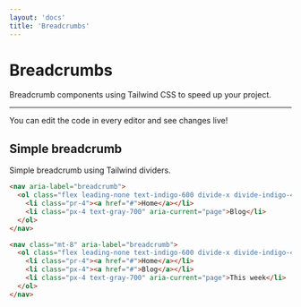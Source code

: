 ```yaml
---
layout: 'docs'
title: 'Breadcrumbs'
---
```


# Breadcrumbs

Breadcrumb components using Tailwind CSS to speed up your project.

---

You can edit the code in every editor and see changes live!

## Simple breadcrumb

Simple breadcrumb using Tailwind dividers.

```html live
<nav aria-label="breadcrumb">
  <ol class="flex leading-none text-indigo-600 divide-x divide-indigo-400">
    <li class="pr-4"><a href="#">Home</a></li>
    <li class="px-4 text-gray-700" aria-current="page">Blog</li>
  </ol>
</nav>

<nav class="mt-8" aria-label="breadcrumb">
  <ol class="flex leading-none text-indigo-600 divide-x divide-indigo-400">
    <li class="pr-4"><a href="#">Home</a></li>
    <li class="px-4"><a href="#">Blog</a></li>
    <li class="px-4 text-gray-700" aria-current="page">This week</li>
  </ol>
</nav>
```